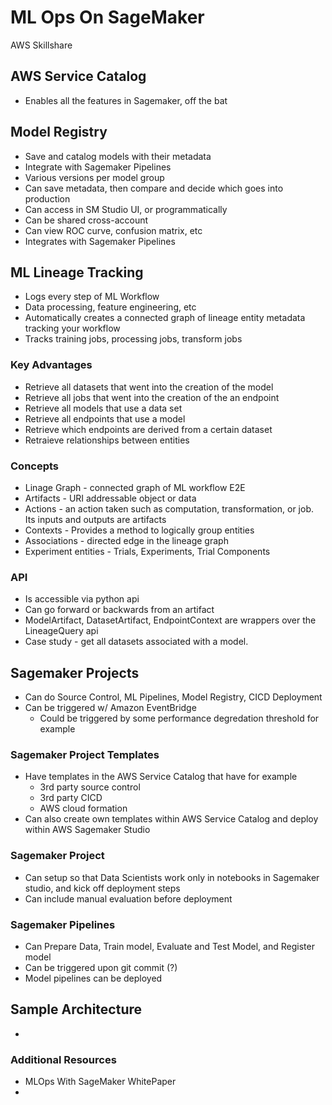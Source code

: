 # ML Ops On SageMaker
AWS Skillshare

## AWS Service Catalog
* Enables all the features in Sagemaker, off the bat

## Model Registry
* Save and catalog models with their metadata 
* Integrate with Sagemaker Pipelines
* Various versions per model group
* Can save metadata, then compare and decide which goes into production
* Can access in SM Studio UI, or programmatically
* Can be shared cross-account
* Can view ROC curve, confusion matrix, etc
* Integrates with Sagemaker Pipelines

## ML Lineage Tracking
* Logs every step of ML Workflow
* Data processing, feature engineering, etc
* Automatically creates a connected graph of lineage entity metadata tracking your workflow
* Tracks training jobs, processing jobs, transform jobs

### Key Advantages
* Retrieve all datasets that went into the creation of the model
* Retrieve all jobs that went into the creation of the an endpoint
* Retrieve all models that use a data set
* Retrieve all endpoints that use a model
* Retrieve which endpoints are derived from a certain dataset
* Retraieve relationships between entities

### Concepts
* Linage Graph - connected graph of ML workflow E2E
* Artifacts - URI addressable object or data
* Actions - an action taken such as computation, transformation, or job. Its inputs and outputs are artifacts
* Contexts - Provides a method to logically group entities
* Associations - directed edge in the lineage graph
* Experiment entities - Trials, Experiments, Trial Components

### API
* Is accessible via python api
* Can go forward or backwards from an artifact
* ModelArtifact, DatasetArtifact, EndpointContext are wrappers over the LineageQuery api
* Case study - get all datasets associated with a model. 

## Sagemaker Projects
* Can do Source Control, ML Pipelines, Model Registry, CICD Deployment
* Can be triggered w/ Amazon EventBridge
	* Could be triggered by some performance degredation threshold for example

### Sagemaker Project Templates 
* Have templates in the AWS Service Catalog that have for example
 	* 3rd party source control
 	* 3rd party CICD
 	* AWS cloud formation 
 * Can also create own templates within AWS Service Catalog and deploy within AWS Sagemaker Studio

### Sagemaker Project
* Can setup so that Data Scientists work only in notebooks in Sagemaker studio, and kick off deployment steps 
* Can include manual evaluation before deployment

### Sagemaker Pipelines
* Can Prepare Data, Train model, Evaluate and Test Model, and Register model
* Can be triggered upon git commit (?)
* Model pipelines can be deployed

## Sample Architecture
* 

### Additional Resources
* MLOps With SageMaker WhitePaper
*